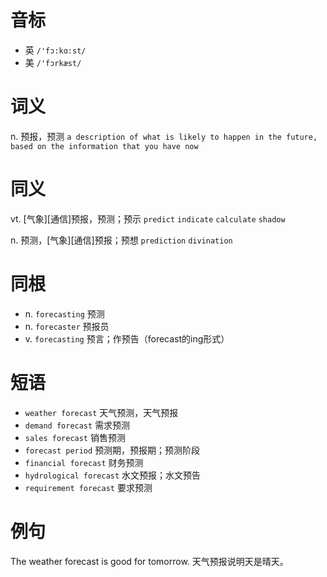 # 音标

- 英 `/'fɔ:kɑ:st/`
- 美 `/'fɔrkæst/`

# 词义

n. 预报，预测
`a description of what is likely to happen in the future, based on the information that you have now`

# 同义

vt. [气象][通信]预报，预测；预示
`predict` `indicate` `calculate` `shadow`

n. 预测，[气象][通信]预报；预想
`prediction` `divination`

# 同根

- n. `forecasting` 预测
- n. `forecaster` 预报员
- v. `forecasting` 预言；作预告（forecast的ing形式）

# 短语

- `weather forecast` 天气预测，天气预报
- `demand forecast` 需求预测
- `sales forecast` 销售预测
- `forecast period` 预测期，预报期；预测阶段
- `financial forecast` 财务预测
- `hydrological forecast` 水文预报；水文预告
- `requirement forecast` 要求预测

# 例句

The weather forecast is good for tomorrow.
天气预报说明天是晴天。


